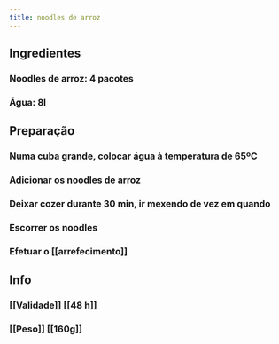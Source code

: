 ```yaml
---
title: noodles de arroz
---
```


## Ingredientes
### Noodles de arroz: 4 pacotes
### Água: 8l
## Preparação
### Numa cuba grande, colocar água à temperatura de 65ºC
### Adicionar os noodles de arroz
### Deixar cozer durante 30 min, ir mexendo de vez em quando
### Escorrer os noodles
### Efetuar o [[arrefecimento]]
## Info
### [[Validade]] [[48 h]]
### [[Peso]] [[160g]]
